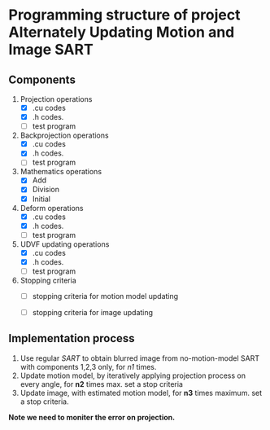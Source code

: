 # Programming structure of project **A**lternately **U**pdating **M**otion and **I**mage **SART**

## Components
1. Projection operations
    - [x] .cu codes
    - [x] .h codes.
    - [ ] test program 
2. Backprojection operations
    - [x] .cu codes
    - [x] .h codes.
    - [ ] test program 
3. Mathematics operations
    - [x] Add 
    - [x] Division
    - [x] Initial 
4. Deform operations
    - [x] .cu codes
    - [x] .h codes.
    - [ ] test program 
5. UDVF updating operations
    - [x] .cu codes
    - [x] .h codes.
    - [ ] test program 
6. Stopping criteria
    - [ ] stopping criteria for motion model updating
    - [ ] stopping criteria for image updating



## Implementation process
1. Use regular _SART_ to obtain blurred image from no-motion-model SART with components 1,2,3 only, for _n1_ times.
2. Update motion model, by iteratively applying projection process on every angle, for __n2__ times max. set a stop criteria
3. Update image, with estimated motion model, for __n3__ times maximum. set a stop criteria.

**Note we need to moniter the error on projection.**
 





